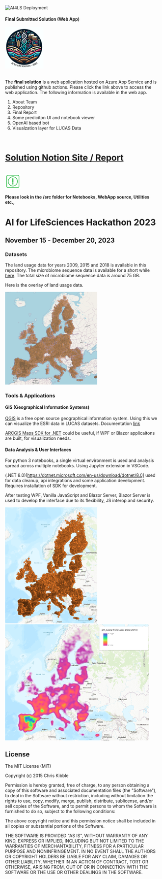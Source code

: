 <img src="https://github.com/sekhargullapalli/aiforlifesciences-hack-2023/actions/workflows/main_ai4ls.yml/badge.svg" alt="AI4LS Deployment">


#### Final Submitted Solution (Web App)

[<img src="./images/ai4ls.png" width=125>](https://ai4ls.azurewebsites.net)
<br/>
<br/>

The **final solution** is a web application hosted on Azure App Service and is published using github actions. Please click the link above to access the web application. The following information is available in the web app.

1. About Team
2. Repository
3. Final Report
4. Some prediciton UI and notebook viewer
5. OpenAI based bot
6. Visualzation layer for LUCAS Data

<br/>

# [Solution Notion Site / Report](https://clammy-newt-56c.notion.site/EcoSynth-Understanding-and-Enhancing-Soil-Health-and-Microbial-Biodiversity-Using-Artificial-Intel-c8b8b9d149fe4b33bce7fea23570a1e3)
<br/>

<img src="./images/important.png" width=50>

**Please look in the /src folder for Notebooks, WebApp source, Utilities etc.,**
<br/>

# AI for LifeSciences Hackathon 2023
## November 15 - December 20, 2023

### Datasets
The land usage data for years 2009, 2015 and 2018 is available in this repository.
The microbiome sequence data is available for a short while [here](https://vaquitatechnologies-my.sharepoint.com/:f:/g/personal/vijayasekhar_gullapalli_vaqtech_com/Ep0R0pypvWlOn1HB9-NDXY0BagmWwyPKlZrB2dQ-Efv_5w?e=o9O3Jw). The total size of microbiome sequence data is around 75 GB.

Here is the overlay of land usage data.

<img src="./images/LandUsageDataOverlay.png" alt="LandUsageDataOverlay.png" width=300>


### Tools & Applications
#### GIS (Geographical Information Systems)
[QGIS](https://qgis.org/en/site/) is a free open source geographical information system. Using this we can visualize the ESRI data in LUCAS datasets. Documentation [link](https://docs.qgis.org/3.4/en/docs/index.html)

[ARCGIS Maps SDK for .NET](https://developers.arcgis.com/net/) could be useful, if WPF or Blazor applicaitons are built, for visualization needs.

#### Data Analysis & User Interfaces
For python 3 notebooks, a single virtual environment is used and analysis spread across multiple notebooks. Using Jupyter extension in VSCode.

(.NET 8.0)[https://dotnet.microsoft.com/en-us/download/dotnet/8.0] used for data cleanup, api integrations and some application development. Requires installation of SDK for development. 

After testing WPF, Vanilla JavaScript and Blazor Server, Blazor Server is used to develop the interface due to its flexibility, JS interop and security.

<img src="./images/basemap_js.png" alt="basemap" width="300"/><img src="./images/heatmap_js.png" alt="heatmap" height="377"/>



## License
 
The MIT License (MIT)

Copyright (c) 2015 Chris Kibble

Permission is hereby granted, free of charge, to any person obtaining a copy of this software and associated documentation files (the "Software"), to deal in the Software without restriction, including without limitation the rights to use, copy, modify, merge, publish, distribute, sublicense, and/or sell copies of the Software, and to permit persons to whom the Software is furnished to do so, subject to the following conditions:

The above copyright notice and this permission notice shall be included in all copies or substantial portions of the Software.

THE SOFTWARE IS PROVIDED "AS IS", WITHOUT WARRANTY OF ANY KIND, EXPRESS OR IMPLIED, INCLUDING BUT NOT LIMITED TO THE WARRANTIES OF MERCHANTABILITY, FITNESS FOR A PARTICULAR PURPOSE AND NONINFRINGEMENT. IN NO EVENT SHALL THE AUTHORS OR COPYRIGHT HOLDERS BE LIABLE FOR ANY CLAIM, DAMAGES OR OTHER LIABILITY, WHETHER IN AN ACTION OF CONTRACT, TORT OR OTHERWISE, ARISING FROM, OUT OF OR IN CONNECTION WITH THE SOFTWARE OR THE USE OR OTHER DEALINGS IN THE SOFTWARE.
